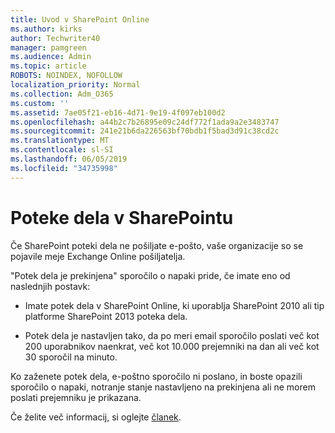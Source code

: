 ```yaml
---
title: Uvod v SharePoint Online
ms.author: kirks
author: Techwriter40
manager: pamgreen
ms.audience: Admin
ms.topic: article
ROBOTS: NOINDEX, NOFOLLOW
localization_priority: Normal
ms.collection: Adm_O365
ms.custom: ''
ms.assetid: 7ae05f21-eb16-4d71-9e19-4f097eb100d2
ms.openlocfilehash: a44b2c7b26895e09c24df772f1ada9a2e3483747
ms.sourcegitcommit: 241e21b6da226563bf70bdb1f5bad3d91c38cd2c
ms.translationtype: MT
ms.contentlocale: sl-SI
ms.lasthandoff: 06/05/2019
ms.locfileid: "34735998"
---
```

# <a name="workflows-in-sharepoint"></a>Poteke dela v SharePointu

Če SharePoint poteki dela ne pošiljate e-pošto, vaše organizacije so se pojavile meje Exchange Online pošiljatelja.

"Potek dela je prekinjena" sporočilo o napaki pride, če imate eno od naslednjih postavk:

- Imate potek dela v SharePoint Online, ki uporablja SharePoint 2010 ali tip platforme SharePoint 2013 poteka dela.

- Potek dela je nastavljen tako, da po meri email sporočilo poslati več kot 200 uporabnikov naenkrat, več kot 10.000 prejemniki na dan ali več kot 30 sporočil na minuto.

Ko zaženete potek dela, e-poštno sporočilo ni poslano, in boste opazili sporočilo o napaki, notranje stanje nastavljeno na prekinjena ali ne morem poslati prejemniku je prikazana.

Če želite več informacij, si oglejte [članek](https://support.office.com/en-us/article/-daily-email-limit-has-exceeded-and-your-workflow-has-been-suspended-or-unable-to-send-to-a-recipient-error-in-a-sharepoint-online-workflow-89d02169-5fa6-4259-affc-73edb6ca9fb6?ui=en-US&amp;rs=en-US&amp;ad=US).

